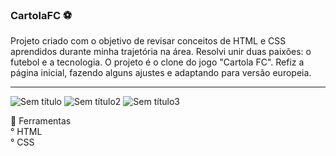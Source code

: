 <h3>CartolaFC ⚽</h3>

Projeto criado com o objetivo de revisar conceitos de HTML e CSS aprendidos durante minha trajetória na área. Resolvi unir duas paixões: o futebol e a tecnologia. O projeto é o clone do jogo "Cartola FC". Refiz a página inicial, fazendo alguns ajustes e adaptando para versão europeia.
<hr>

![Sem título](https://user-images.githubusercontent.com/71606861/133341729-3fb7aaee-8618-40bb-835c-85686838bf56.jpg)
![Sem título2](https://user-images.githubusercontent.com/71606861/133341736-a594e40c-9d85-4f06-9849-ec4e8345d4fe.jpg)
![Sem título3](https://user-images.githubusercontent.com/71606861/133341746-67c66e93-51a7-499b-91e6-4701e63d1850.jpg)


🚀 Ferramentas
<br>
° HTML
<br>
° CSS
